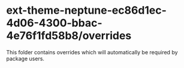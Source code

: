 # ext-theme-neptune-ec86d1ec-4d06-4300-bbac-4e76f1fd58b8/overrides

This folder contains overrides which will automatically be required by package users.
